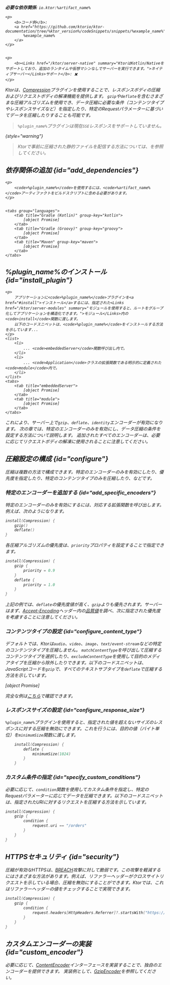 [//]: # (title: 圧縮)

<show-structure for="chapter" depth="2"/>
<primary-label ref="server-plugin"/>

<var name="artifact_name" value="ktor-server-compression"/>
<var name="package_name" value="io.ktor.server.plugins.compression"/>
<var name="plugin_name" value="Compression"/>

<tldr>
<p>
<b>必要な依存関係</b>: <code>io.ktor:%artifact_name%</code>
</p>
<var name="example_name" value="compression"/>

    <p>
        <b>コード例</b>:
        <a href="https://github.com/ktorio/ktor-documentation/tree/%ktor_version%/codeSnippets/snippets/%example_name%">
            %example_name%
        </a>
    </p>
    

    <p>
        <b><Links href="/ktor/server-native" summary="KtorはKotlin/Nativeをサポートしており、追加のランタイムや仮想マシンなしでサーバーを実行できます。">ネイティブサーバー</Links>サポート</b>: ✖️
    </p>
    
</tldr>

Ktorは、[Compression](https://api.ktor.io/ktor-server/ktor-server-plugins/ktor-server-compression/io.ktor.server.plugins.compression/-compression.html)プラグインを使用することで、レスポンスボディの圧縮およびリクエストボディの解凍機能を提供します。
`gzip`や`deflate`を含むさまざまな圧縮アルゴリズムを使用でき、データ圧縮に必要な条件（コンテンツタイプやレスポンスサイズなど）を指定したり、特定のRequestパラメーターに基づいてデータを圧縮したりすることも可能です。

> `%plugin_name%`プラグインは現在`SSE`レスポンスをサポートしていません。
>
{style="warning"}

> Ktorで事前に圧縮された静的ファイルを配信する方法については、[](server-static-content.md#precompressed)を参照してください。

## 依存関係の追加 {id="add_dependencies"}

    <p>
        <code>%plugin_name%</code>を使用するには、<code>%artifact_name%</code>アーティファクトをビルドスクリプトに含める必要があります。
    </p>
    

    <tabs group="languages">
        <tab title="Gradle (Kotlin)" group-key="kotlin">
            [object Promise]
        </tab>
        <tab title="Gradle (Groovy)" group-key="groovy">
            [object Promise]
        </tab>
        <tab title="Maven" group-key="maven">
            [object Promise]
        </tab>
    </tabs>
    

## %plugin_name%のインストール {id="install_plugin"}

    <p>
        アプリケーションに<code>%plugin_name%</code>プラグインを<a href="#install">インストール</a>するには、指定された<Links href="/ktor/server-modules" summary="モジュールを使用すると、ルートをグループ化してアプリケーションを構造化できます。">モジュール</Links>内の<code>install</code>関数に渡します。
        以下のコードスニペットは、<code>%plugin_name%</code>をインストールする方法を示しています...
    </p>
    <list>
        <li>
            ... <code>embeddedServer</code>関数呼び出し内で。
        </li>
        <li>
            ... <code>Application</code>クラスの拡張関数である明示的に定義された<code>module</code>内で。
        </li>
    </list>
    <tabs>
        <tab title="embeddedServer">
            [object Promise]
        </tab>
        <tab title="module">
            [object Promise]
        </tab>
    </tabs>
    

これにより、サーバー上で`gzip`、`deflate`、`identity`エンコーダーが有効になります。
次の章では、特定のエンコーダーのみを有効にし、データ圧縮の条件を設定する方法について説明します。
追加されたすべてのエンコーダーは、必要に応じてリクエストボディの解凍に使用されることに注意してください。

## 圧縮設定の構成 {id="configure"}

圧縮は複数の方法で構成できます。特定のエンコーダーのみを有効にしたり、優先度を指定したり、特定のコンテンツタイプのみを圧縮したり、などです。

### 特定のエンコーダーを追加する {id="add_specific_encoders"}

特定のエンコーダーのみを有効にするには、対応する拡張関数を呼び出します。例えば、次のようになります。

```kotlin
install(Compression) {
    gzip()
    deflate()
}
```

各圧縮アルゴリズムの優先度は、`priority`プロパティを設定することで指定できます。

```kotlin
install(Compression) {
    gzip {
        priority = 0.9
    }
    deflate {
        priority = 1.0
    }
}
```

上記の例では、`deflate`の優先度値が高く、`gzip`よりも優先されます。サーバーはまず、[Accept-Encoding](https://developer.mozilla.org/en-US/docs/Web/HTTP/Headers/Accept-Encoding)ヘッダー内の[品質値](https://developer.mozilla.org/en-US/docs/Glossary/Quality_Values)を調べ、次に指定された優先度を考慮することに注意してください。

### コンテンツタイプの設定 {id="configure_content_type"}

デフォルトでは、Ktorは`audio`、`video`、`image`、`text/event-stream`などの特定のコンテンツタイプを圧縮しません。
`matchContentType`を呼び出して圧縮するコンテンツタイプを選択したり、`excludeContentType`を使用して目的のメディアタイプを圧縮から除外したりできます。以下のコードスニペットは、JavaScriptコードを`gzip`で、すべてのテキストサブタイプを`deflate`で圧縮する方法を示しています。

[object Promise]

完全な例は[こちら](https://github.com/ktorio/ktor-documentation/tree/%ktor_version%/codeSnippets/snippets/compression)で確認できます。

### レスポンスサイズの設定 {id="configure_response_size"}

`%plugin_name%`プラグインを使用すると、指定された値を超えないサイズのレスポンスに対する圧縮を無効にできます。これを行うには、目的の値（バイト単位）を`minimumSize`関数に渡します。

```kotlin
    install(Compression) {
        deflate {
            minimumSize(1024)
        }
    }

```

### カスタム条件の指定 {id="specify_custom_conditions"}

必要に応じて、`condition`関数を使用してカスタム条件を指定し、特定のRequestパラメーターに応じてデータを圧縮できます。以下のコードスニペットは、指定されたURIに対するリクエストを圧縮する方法を示しています。

```kotlin
install(Compression) {
    gzip {
        condition {
            request.uri == "/orders"
        }
    }
}
```

## HTTPSセキュリティ {id="security"}

圧縮が有効なHTTPSは、[BREACH](https://en.wikipedia.org/wiki/BREACH)攻撃に対して脆弱です。この攻撃を軽減するにはさまざまな方法があります。例えば、リファラーヘッダーがクロスサイトリクエストを示している場合、圧縮を無効にすることができます。Ktorでは、これはリファラーヘッダーの値をチェックすることで実現できます。

```kotlin
install(Compression) {
    gzip {
        condition {
            request.headers[HttpHeaders.Referrer]?.startsWith("https://my.domain/") == true
        }
    }
}
```

## カスタムエンコーダーの実装 {id="custom_encoder"}

必要に応じて、[ContentEncoder](https://api.ktor.io/ktor-utils/io.ktor.util/-content-encoder/index.html)インターフェースを実装することで、独自のエンコーダーを提供できます。
実装例として、[GzipEncoder](https://github.com/ktorio/ktor/blob/b5b59ca3ae61601e6175f334e6a1252609638e61/ktor-server/ktor-server-plugins/ktor-server-compression/jvm/src/io/ktor/server/plugins/compression/Encoders.kt#L41)を参照してください。